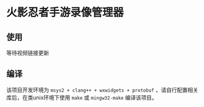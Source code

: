 # 火影忍者手游录像管理器
## 使用
等待视频链接更新
## 编译
该项目开发环境为 `msys2 + clang++ + wxwidgets + protobuf` ，请自行配置相关库后，在类unix环境下使用 `make` 或 `mingw32-make` 编译该项目。
